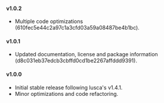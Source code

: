 #### v1.0.2

* Multiple code optimizations (610fec5e44c2a97c1a3cfd03a59a08487be4b1bc).


#### v1.0.1

* Updated documentation, license and package information (d8c031eb37edcb3cbffd0cd1be2267affddd9391).


#### v1.0.0

* Initial stable release following lusca's v1.4.1.
* Minor optimizations and code refactoring.
